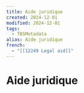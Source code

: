 ```yaml
---
title: Aide juridique
created: 2024-12-01
modified: 2024-12-01
tags:
  - TBSMetadata
alias: Aide juridique
french:
  - "[[12249 Legal aid]]"
---
```

# Aide juridique

